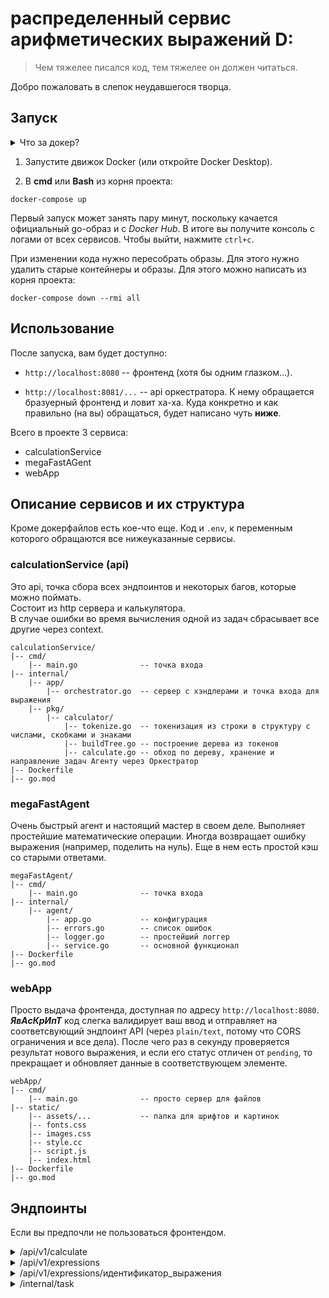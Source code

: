 # распределенный сервис арифметических выражений D:

> Чем тяжелее писался код, тем тяжелее он должен читаться.

Добро пожаловать в слепок неудавшегося творца.

## Запуск

<details>
<summary>Что за докер?</summary>

Для работы проекта нужен Docker. Он позволяет запустить оркестратор, агент и фронтенд как-будто они находятся на разных компьютерах. Для этого по инструкции `docker-compose.yml` Докер находит `Dockerfile` каждого сервиса, пробрасывает порты и тп. Из `Dockerfile` создается образ, из которого уже делается индивидуальный контейнер. В итоге их будет 3.<br>
Докер кроссплатформенный и для всех ОС работает одинаково. Можно скачать Docker Desktop, особенно это удобно для Windows.

</details>


1. Запустите движок Docker (или откройте Docker Desktop).

2. В **cmd** или **Bash** из корня проекта:

```
docker-compose up
```

Первый запуск может занять пару минут, поскольку качается официальный go-образ и с *Docker Hub*. В итоге вы получите консоль с логами от  всех сервисов. Чтобы выйти, нажмите `ctrl+c`.

При изменении кода нужно пересобрать образы. Для этого нужно удалить старые контейнеры и образы. Для этого можно написать из корня проекта:

```
docker-compose down --rmi all
```

## Использование

После запуска, вам будет доступно:

- `http://localhost:8080` -- фронтенд (хотя бы одним глазком...).

- `http://localhost:8081/...` -- api оркестратора. К нему обращается бразуерный фронтенд и ловит ха-ха. Куда конкретно и как правильно (на вы) обращаться, будет написано чуть **ниже**.

Всего в проекте 3 сервиса:

- calculationService
- megaFastAGent 
- webApp

## Описание сервисов и их структура

Кроме докерфайлов есть кое-что еще. Код и `.env`, к переменным которого обращаются все нижеуказанные сервисы.

### calculationService (api)

Это api, точка сбора всех эндпоинтов и некоторых багов, которые можно поймать.<br>
Состоит из http сервера и калькулятора.<br>
В случае ошибки во время вычисления одной из задач сбрасывает все другие через context.<br>

```
calculationService/
|-- cmd/
    |-- main.go              -- точка входа
|-- internal/
    |-- app/
        |-- orchestrator.go  -- сервер с хэндлерами и точка входа для выражения
    |-- pkg/
        |-- calculator/
            |-- tokenize.go  -- токенизация из строки в структуру с числами, скобками и знаками
            |-- buildTree.go -- построение дерева из токенов
            |-- calculate.go -- обход по дереву, хранение и направление задач Агенту через Оркестратор
|-- Dockerfile
|-- go.mod
```

### megaFastAgent

Очень быстрый агент и настоящий мастер в своем деле. Выполняет простейшие математические операции. Иногда возвращает ошибку выражения (например, поделить на нуль). Еще в нем есть простой кэш со старыми ответами.

```
megaFastAgent/
|-- cmd/
    |-- main.go              -- точка входа
|-- internal/
    |-- agent/
        |-- app.go           -- конфигурация
        |-- errors.go        -- список ошибок
        |-- logger.go        -- простейший логгер
        |-- service.go       -- основной функционал
|-- Dockerfile
|-- go.mod
```

### webApp

Просто выдача фронтенда, доступная по адресу `http://localhost:8080`. <br>
***ЯвАсКрИпТ*** код слегка валидирует ваш ввод и отправляет на соответсвующий эндпоинт API (через `plain/text`, потому что CORS ограничения и все дела). После чего раз в секунду проверяется результат нового выражения, и если его статус отличен от `pending`, то прекращает и обновляет данные в соответствующем элементе.

```
webApp/
|-- cmd/
    |-- main.go              -- просто сервер для файлов
|-- static/
    |-- assets/...           -- папка для шрифтов и картинок
    |-- fonts.css
    |-- images.css
    |-- style.cc
    |-- script.js
    |-- index.html
|-- Dockerfile
|-- go.mod
```

## Эндпоинты

Если вы предпочли не пользоваться фронтендом.


<details>
<summary> /api/v1/calculate </summary> 

На запрос с методом `POST` и телом:

```
{
"expression": "ваше выражение"
}
```
Вернет со статусом 201:

```
{
    "id": "Id выражения"
}
```
На невалидное тело статус 422 и сообщение об ошибке.

</details>

<details>
<summary> /api/v1/expressions </summary> 

На запрос с методом `GET`.<br>
Возвращает список всех выражений:

```
{
    "expressions": [
        {
            "id": "Id первого выражения",
            "status": "pending", "resolved" или "error",
            "result": число с результатом или 0 в случае ошибки
        },
        {
            "id": "Id первого выражения",
            "status": "pending", "resolved" или "error",
            "result": число с результатом или 0 в случае ошибки
        }
    ]
}
```

</details>

<details>
<summary> /api/v1/expressions/идентификатор_выражения </summary> 

На запрос с методом `GET`.<br>
Возвращает только одно выражение:

```
{
    "expression":
        {
            "id": "Id первого выражения",
            "status": "pending", "resolved" или "error",
            "result": число с результатом или 0 в случае ошибки
        }
}
```
Если его нет, 404.

</details>


<details>

<summary> /internal/task </summary> 

> Этот эндпоинт предназначен для агента. Лучше не лезть! Чтобы взаимодействовать, можете использовать заголовок `Authorization` со значением `API_TOKEN` из `.env`. Вот оно, кстати, `VOROVSKAYA_LAPA`. Но тогда вы будете обязаны посчитать и вернуть результат.

На запрос с методом `GET`.<br>
Возвращает задачу (и больше он эту задачу не покажет):

```
{
    "task":
        {
            "id": "Id задачи",
            "arg1": число 1,
            "arg2": число 2,
            "operation": руна, соответсвующая знаку операции,
            "operation_time": время на выполение, в миллисекундах
        }
}
```

404 -- задач пока нет, но они могут ещё появиться.


На запрос с методом `POST` и телом:

```
{
  "id": "Id задачи",
  "result": результат выражения, если ошибка -- "error"
}
```

Отвечает
- 200 - успешно записан результат
- 404 - нет такой задачи
- 422 - невалидные данные
- 500 - что-то пошло не так

</details>
